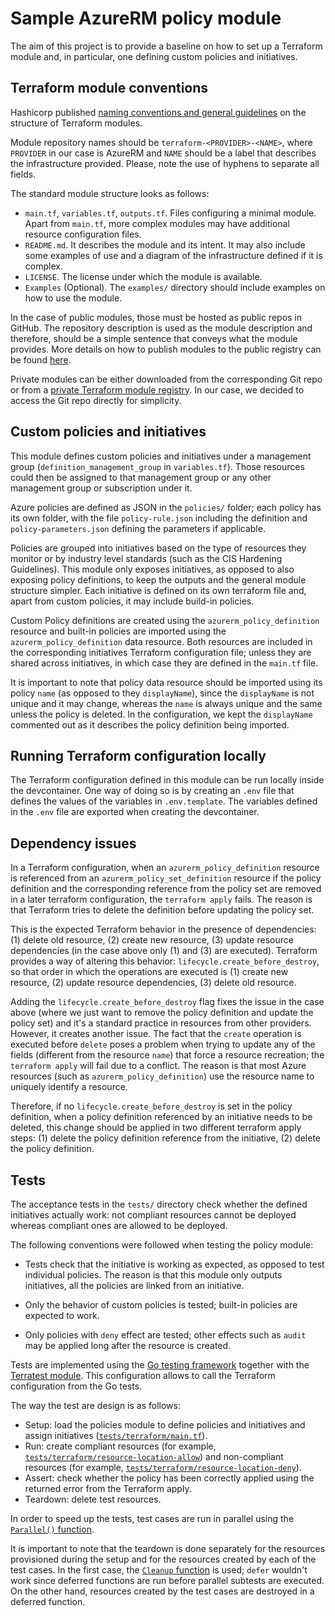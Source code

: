# Sample AzureRM policy module

The aim of this project is to provide a baseline on how to set up a Terraform module and, in particular, one defining custom policies and initiatives.

## Terraform module conventions

Hashicorp published [naming conventions and general guidelines](https://www.terraform.io/docs/modules/index.html) on the structure of Terraform modules.

Module repository names should be `terraform-<PROVIDER>-<NAME>`, where `PROVIDER` in our case is AzureRM and `NAME` should be a label that describes the infrastructure provided. Please, note the use of hyphens to separate all fields.

The standard module structure looks as follows:

- `main.tf`, `variables.tf`, `outputs.tf`. Files configuring a minimal module. Apart from `main.tf`, more complex modules may have additional resource configuration files.
- `README.md`. It describes the module and its intent. It may also include some examples of use and a diagram of the infrastructure defined if it is complex.
- `LICENSE`. The license under which the module is available.
- `Examples` (Optional). The `examples/` directory should include examples on how to use the module.

In the case of public modules, those must be hosted as public repos in GitHub. The repository description is used as the module description and therefore, should be a simple sentence that conveys what the module provides. More details on how to publish modules to the public registry can be found [here](https://www.terraform.io/docs/registry/modules/publish.html#publishing-a-public-module).

Private modules can be either downloaded from the corresponding Git repo or from a [private Terraform module registry](https://www.terraform.io/docs/cloud/registry/publish.html). In our case, we decided to access the Git repo directly for simplicity.

## Custom policies and initiatives

This module defines custom policies and initiatives under a management group (`definition_management_group` in `variables.tf`). Those resources could then be assigned to that management group or any other management group or subscription under it.

Azure policies are defined as JSON in the `policies/` folder; each policy has its own folder, with the file `policy-rule.json` including the definition and `policy-parameters.json` defining the parameters if applicable.

Policies are grouped into initiatives based on the type of resources they monitor or by industry level standards (such as the CIS Hardening Guidelines). This module only exposes initiatives, as opposed to also exposing policy definitions, to keep the outputs and the general module structure simpler. Each initiative is defined on its own terraform file and, apart from custom policies, it may include build-in policies.

Custom Policy definitions are created using the `azurerm_policy_definition` resource and built-in policies are imported using the `azurerm_policy_definition` data resource. Both resources are included in the corresponding initiatives Terraform configuration file; unless they are shared across initiatives, in which case they are defined in the `main.tf` file.

It is important to note that policy data resource should be imported using its policy `name` (as opposed to they `displayName`), since the `displayName` is not unique and it may change, whereas the `name` is always unique and the same unless the policy is deleted. In the configuration, we kept the `displayName` commented out as it describes the policy definition being imported.

## Running Terraform configuration locally

The Terraform configuration defined in this module can be run locally inside the devcontainer. One way of doing so is by creating an `.env` file that defines the values of the variables in `.env.template`. The variables defined in the `.env` file are exported when creating the devcontainer.

## Dependency issues

In a Terraform configuration, when an `azurerm_policy_definition` resource is referenced from an `azurerm_policy_set_definition` resource if the policy definition and the corresponding reference from the policy set are removed in a later terraform configuration, the `terraform apply` fails. The reason is that Terraform tries to delete the definition before updating the policy set.

This is the expected Terraform behavior in the presence of dependencies: (1) delete old resource, (2) create new resource, (3) update resource dependencies (in the case above only (1) and (3) are executed). Terraform provides a way of altering this behavior: `lifecycle.create_before_destroy`, so that order in which the operations are executed is (1) create new resource, (2) update resource dependencies, (3) delete old resource.

Adding the `lifecycle.create_before_destroy` flag fixes the issue in the case above (where we just want to remove the policy definition and update the policy set) and it's a standard practice in resources from other providers. However, it creates another issue. The fact that the `create` operation is executed before `delete` poses a problem when trying to update any of the fields (different from the resource `name`) that force a resource recreation; the `terraform apply` will fail due to a conflict. The reason is that most Azure resources (such as `azurerm_policy_definition`) use the resource name to uniquely identify a resource.

Therefore, if no `lifecycle.create_before_destroy` is set in the policy definition, when a policy definition referenced by an initiative needs to be deleted, this change should be applied in two different terraform apply steps: (1) delete the policy definition reference from the initiative, (2) delete the policy definition.

## Tests

The acceptance tests in the `tests/` directory check whether the defined initiatives actually work: not compliant resources cannot be deployed whereas compliant ones are allowed to be deployed.

The following conventions were followed when testing the policy module:

- Tests check that the initiative is working as expected, as opposed to test individual policies. The reason is that this module only outputs initiatives, all the policies are linked from an initiative.
  
- Only the behavior of custom policies is tested; built-in policies are expected to work.

- Only policies with `deny` effect are tested; other effects such as `audit` may be applied long after the resource is created.

Tests are implemented using the [Go testing framework](https://golang.org/pkg/testing/) together with the [Terratest module](https://terratest.gruntwork.io/docs/). This configuration allows to call the Terraform configuration from the Go tests.

The way the test are design is as follows:

- Setup: load the policies module to define policies and initiatives and assign initiatives ([`tests/terraform/main.tf`](tests/terraform/main.tf)).
- Run: create compliant resources (for example, [`tests/terraform/resource-location-allow`](tests/terraform/resource-location-allow)) and non-compliant resources (for example, [`tests/terraform/resource-location-deny`](tests/terraform/resource-location-deny)).
- Assert: check whether the policy has been correctly applied using the returned error from the Terraform apply.
- Teardown: delete test resources.
  
In order to speed up the tests, test cases are run in parallel using the [`Parallel()` function](https://golang.org/pkg/testing/#T.Parallel).

It is important to note that the teardown is done separately for the resources provisioned during the setup and for the resources created by each of the test cases. In the first case, the [`Cleanup` function](https://godoc.org/testing#T.Cleanup) is used; `defer` wouldn't work since deferred functions are run before parallel subtests are executed. On the other hand, resources created by the test cases are destroyed in a deferred function.
